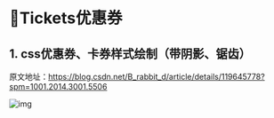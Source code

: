 # 🍁Tickets优惠券

## 1. css优惠券、卡券样式绘制（带阴影、锯齿）

原文地址：https://blog.csdn.net/B_rabbit_d/article/details/119645778?spm=1001.2014.3001.5506

![img](/images/css/tickets/10001.png)



